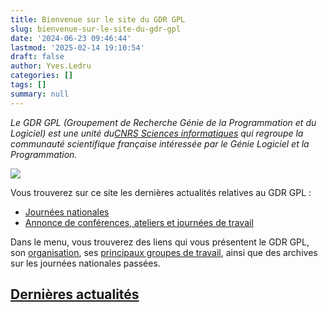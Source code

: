 ```yaml
---
title: Bienvenue sur le site du GDR GPL
slug: bienvenue-sur-le-site-du-gdr-gpl
date: '2024-06-23 09:46:44'
lastmod: '2025-02-14 19:10:54'
draft: false
author: Yves.Ledru
categories: []
tags: []
summary: null
---
```


_Le GDR GPL (Groupement de Recherche Génie de la Programmation et du Logiciel) est une unité du[CNRS Sciences informatiques](http://www.cnrs.fr/ins2i/) qui regroupe la communauté scientifique française intéressée par le Génie Logiciel et la Programmation._

![](https://lig-gdr-gpl.imag.fr/wp-content/uploads/2024/06/LOGO_CNRS_BLEU.png)

Vous trouverez sur ce site les dernières actualités relatives au GDR GPL :

  * [Journées nationales](?page_id=36)[ ](http://gdr-gpl.cnrs.fr/Actions/Defis2025)
  * [Annonce de conférences, ateliers et journées de travail](?page_id=89)



Dans le menu, vous trouverez des liens qui vous présentent le GDR GPL, son [organisation](https://gdr-gpl.cnrs.fr/?page_id=22), ses [principaux groupes de travail](https://gdr-gpl.cnrs.fr/?page_id=27), ainsi que des archives sur les journées nationales passées.

## [Dernières actualités](https://lig-gdr-gpl.imag.fr/?page_id=100)
